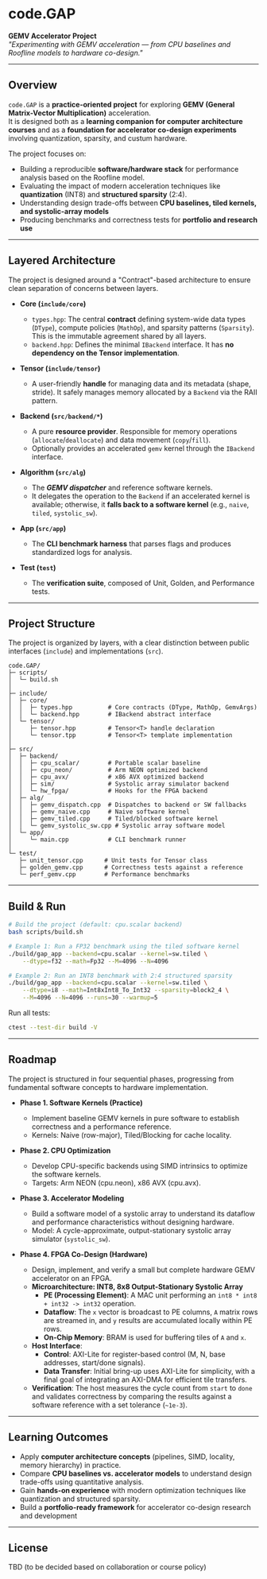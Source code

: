 # **code.GAP**

**GEMV Accelerator Project**  
*"Experimenting with GEMV acceleration — from CPU baselines and Roofline models to hardware co-design."*

---

## **Overview**
`code.GAP` is a **practice-oriented project** for exploring **GEMV (General Matrix-Vector Multiplication)** acceleration.  
It is designed both as a **learning companion for computer architecture courses** and as a **foundation for accelerator co-design experiments** involving quantization, sparsity, and custum hardware.

The project focuses on:
- Building a reproducible **software/hardware stack** for performance analysis based on the Roofline model.  
- Evaluating the impact of modern acceleration techniques like **quantization** (INT8) and **structured sparsity** (2:4).
- Understanding design trade-offs between **CPU baselines, tiled kernels, and systolic-array models**  
- Producing benchmarks and correctness tests for **portfolio and research use**

---

## **Layered Architecture**
The project is designed around a "Contract"-based architecture to ensure clean separation of concerns between layers.

- **Core (`include/core`)**  
  - `types.hpp`: The central **contract** defining system-wide data types (`DType`), compute policies (`MathOp`), and sparsity patterns (`Sparsity`). This is the immutable agreement shared by all layers.
  - `backend.hpp`: Defines the minimal `IBackend` interface. It has **no dependency on the Tensor implementation**.

- **Tensor (`include/tensor`)**  
  - A user-friendly **handle** for managing data and its metadata (shape, stride). It safely manages memory allocated by a `Backend` via the RAII pattern.

- **Backend (`src/backend/*`)**  
  - A pure **resource provider**. Responsible for memory operations (`allocate`/`deallocate`) and data movement (`copy`/`fill`).
  - Optionally provides an accelerated `gemv` kernel through the `IBackend` interface.

- **Algorithm (`src/alg`)**  
  - The ***GEMV dispatcher*** and reference software kernels.
  - It delegates the operation to the `Backend` if an accelerated kernel is available; otherwise, it **falls back to a software kernel** (e.g., `naive`, `tiled`, `systolic_sw`).

- **App (`src/app`)**  
  - The **CLI benchmark harness** that parses flags and produces standardized logs for analysis.

- **Test (`test`)**  
  - The **verification suite**, composed of Unit, Golden, and Performance tests.

---

## **Project Structure**
The project is organized by layers, with a clear distinction between public interfaces (`include`) and implementations (`src`).

```
code.GAP/
├─ scripts/
│  └─ build.sh
│
├─ include/
│  ├─ core/
│  │  ├─ types.hpp          # Core contracts (DType, MathOp, GemvArgs)
│  │  └─ backend.hpp        # IBackend abstract interface
│  └─ tensor/
│     ├─ tensor.hpp         # Tensor<T> handle declaration
│     └─ tensor.tpp         # Tensor<T> template implementation
│
├─ src/
│  ├─ backend/
│  │  ├─ cpu_scalar/        # Portable scalar baseline
│  │  ├─ cpu_neon/          # Arm NEON optimized backend
│  │  ├─ cpu_avx/           # x86 AVX optimized backend
│  │  ├─ sim/               # Systolic array simulator backend
│  │  └─ hw_fpga/           # Hooks for the FPGA backend
│  ├─ alg/
│  │  ├─ gemv_dispatch.cpp  # Dispatches to backend or SW fallbacks
│  │  ├─ gemv_naive.cpp     # Naive software kernel
│  │  ├─ gemv_tiled.cpp     # Tiled/blocked software kernel
│  │  └─ gemv_systolic_sw.cpp # Systolic array software model
│  └─ app/
│     └─ main.cpp           # CLI benchmark runner
│
└─ test/
   ├─ unit_tensor.cpp      # Unit tests for Tensor class
   ├─ golden_gemv.cpp      # Correctness tests against a reference
   └─ perf_gemv.cpp        # Performance benchmarks
```

---

## **Build & Run**
```bash
# Build the project (default: cpu.scalar backend)
bash scripts/build.sh

# Example 1: Run a FP32 benchmark using the tiled software kernel
./build/gap_app --backend=cpu.scalar --kernel=sw.tiled \
    --dtype=f32 --math=Fp32 --M=4096 --N=4096

# Example 2: Run an INT8 benchmark with 2:4 structured sparsity
./build/gap_app --backend=cpu.scalar --kernel=sw.tiled \
    --dtype=i8 --math=Int8xInt8_To_Int32 --sparsity=block2_4 \
    --M=4096 --N=4096 --runs=30 --warmup=5
```

Run all tests:

```bash
ctest --test-dir build -V
```

---

## **Roadmap**
The project is structured in four sequential phases, progressing from fundamental software concepts to hardware implementation.

- **Phase 1. Software Kernels (Practice)**
  - Implement baseline GEMV kernels in pure software to establish correctness and a performance reference.
  - Kernels: Naive (row-major), Tiled/Blocking for cache locality.

- **Phase 2. CPU Optimization**
  - Develop CPU-specific backends using SIMD intrinsics to optimize the software kernels.
  - Targets: Arm NEON (cpu.neon), x86 AVX (cpu.avx).

- **Phase 3. Accelerator Modeling**
  - Build a software model of a systolic array to understand its dataflow and performance characteristics without designing hardware.
  - Model: A cycle-approximate, output-stationary systolic array simulator (`systolic_sw`).

- **Phase 4. FPGA Co-Design (Hardware)**
  - Design, implement, and verify a small but complete hardware GEMV accelerator on an FPGA.
  - **Microarchitecture: INT8, 8x8 Output-Stationary Systolic Array**
    - **PE (Processing Element)**: A MAC unit performing an `int8 * int8 + int32 -> int32` operation.
    - **Dataflow**: The `x` vector is broadcast to PE columns, `A` matrix rows are streamed in, and `y` results are accumulated locally within PE rows.
    - **On-Chip Memory**: BRAM is used for buffering tiles of `A` and `x`.
  - **Host Interface**:
    - **Control**: AXI-Lite for register-based control (M, N, base addresses, start/done signals).
    - **Data Transfer**: Initial bring-up uses AXI-Lite for simplicity, with a final goal of integrating an AXI-DMA for efficient tile transfers.
  - **Verification**: The host measures the cycle count from `start` to `done` and validates correctness by comparing the results against a software reference with a set tolerance (`~1e-3`).

---

## **Learning Outcomes**
- Apply **computer architecture concepts** (pipelines, SIMD, locality, memory hierarchy) in practice.
- Compare **CPU baselines vs. accelerator models** to understand design trade-offs using quantitative analysis.
- Gain **hands-on experience** with modern optimization techniques like quantization and structured sparsity.
- Build a **portfolio-ready framework** for accelerator co-design research and development

---

## **License**
TBD (to be decided based on collaboration or course policy)
